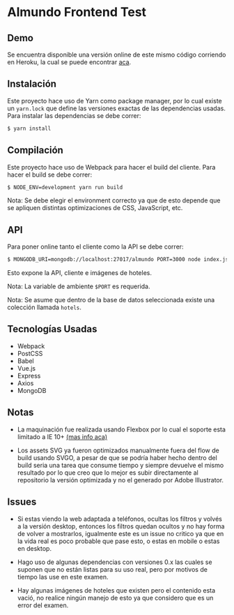 Almundo Frontend Test
=====================

Demo
----

Se encuentra disponible una versión online de este mismo código corriendo en
Heroku, la cual se puede encontrar [aca](https://almundo-frontend-test.herokuapp.com).

Instalación
-----------

Este proyecto hace uso de Yarn como package manager, por lo cual existe un
`yarn.lock` que define las versiones exactas de las dependencias usadas.
Para instalar las dependencias se debe correr:

```bash
$ yarn install
```

Compilación
-----------

Este proyecto hace uso de Webpack para hacer el build del cliente.
Para hacer el build se debe correr:

```bash
$ NODE_ENV=development yarn run build
```

Nota: Se debe elegir el environment correcto ya que de esto depende que se apliquen
distintas optimizaciones de CSS, JavaScript, etc.

API
---

Para poner online tanto el cliente como la API se debe correr:

```bash
$ MONGODB_URI=mongodb://localhost:27017/almundo PORT=3000 node index.js
```

Esto expone la API, cliente e imágenes de hoteles.

Nota: La variable de ambiente `$PORT` es requerida.

Nota: Se asume que dentro de la base de datos seleccionada existe una colección llamada `hotels`.

Tecnologías Usadas
------------------

- Webpack
- PostCSS
- Babel
- Vue.js
- Express
- Axios
- MongoDB

Notas
-----

- La maquinación fue realizada usando Flexbox por lo cual el soporte esta limitado
  a IE 10+ [(mas info aca)](https://caniuse.com/#feat=flexbox)

- Los assets SVG ya fueron optimizados manualmente fuera del flow de build
  usando SVGO, a pesar de que se podría haber hecho dentro del build seria una
  tarea que consume tiempo y siempre devuelve el mismo resultado por lo que creo
  que lo mejor es subir directamente al repositorio la versión optimizada y no
  el generado por Adobe Illustrator.

Issues
------

- Si estas viendo la web adaptada a teléfonos, ocultas los filtros y volvés a la
  versión desktop, entonces los filtros quedan ocultos y no hay forma de volver
  a mostrarlos, igualmente este es un issue no critico ya que en la vida real es
  poco probable que pase esto, o estas en mobile o estas en desktop.

- Hago uso de algunas dependencias con versiones 0.x las cuales se suponen que no
  están listas para su uso real, pero por motivos de tiempo las use en este examen.

- Hay algunas imágenes de hoteles que existen pero el contenido esta vació, no
  realice ningún manejo de esto ya que considero que es un error del examen.
